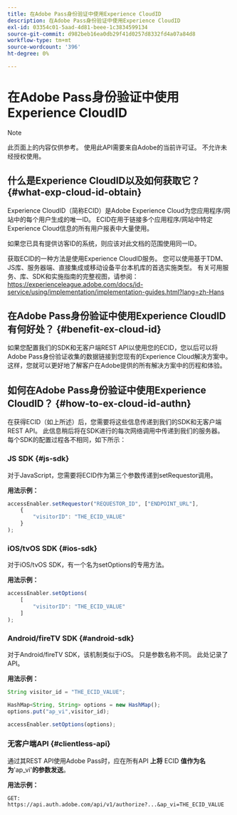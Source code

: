 ```yaml
---
title: 在Adobe Pass身份验证中使用Experience CloudID
description: 在Adobe Pass身份验证中使用Experience CloudID
exl-id: 03354c01-5aad-4d81-beee-1c3834599134
source-git-commit: d982beb16ea0db29f41d0257d8332fd4a07a84d8
workflow-type: tm+mt
source-wordcount: '396'
ht-degree: 0%

---
```


# 在Adobe Pass身份验证中使用Experience CloudID

>[!NOTE]
>
>此页面上的内容仅供参考。 使用此API需要来自Adobe的当前许可证。 不允许未经授权使用。

## 什么是Experience CloudID以及如何获取它？ {#what-exp-cloud-id-obtain}

Experience CloudID（简称ECID）是Adobe Experience Cloud为您应用程序/网站中的每个用户生成的唯一ID。 ECID在用于链接多个应用程序/网站中特定Experience Cloud信息的所有用户报表中大量使用。

如果您已具有提供访客ID的系统，则应该对此文档的范围使用同一ID。

获取ECID的一种方法是使用Experience CloudID服务。 您可以使用基于TDM、JS库、服务器端、直接集成或移动设备平台本机库的首选实施类型。 有关可用服务、库、SDK和实施指南的完整视图，请参阅：<https://experienceleague.adobe.com/docs/id-service/using/implementation/implementation-guides.html?lang=zh-Hans>

## 在Adobe Pass身份验证中使用Experience CloudID有何好处？ {#benefit-ex-cloud-id}

如果您配置我们的SDK和无客户端REST API以使用您的ECID，您以后可以将Adobe Pass身份验证收集的数据链接到您现有的Experience Cloud解决方案中。 这样，您就可以更好地了解客户在Adobe提供的所有解决方案中的历程和体验。

## 如何在Adobe Pass身份验证中使用Experience CloudID？ {#how-to-ex-cloud-id-authn}

在获得ECID（如上所述）后，您需要将这些信息传递到我们的SDK和无客户端REST API。 此信息稍后将在SDK进行的每次网络调用中传递到我们的服务器。 每个SDK的配置过程各不相同，如下所示：

### JS SDK {#js-sdk}

对于JavaScript，您需要将ECID作为第三个参数传递到setRequestor调用。

**用法示例：**

```JavaScript
accessEnabler.setRequestor("REQUESTOR_ID", ["ENDPOINT_URL"],
    {
        "visitorID": "THE_ECID_VALUE"
    }
);
```

### iOS/tvOS SDK {#ios-sdk}

对于iOS/tvOS SDK，有一个名为setOptions的专用方法。

**用法示例：**

```JavaScript
accessEnabler.setOptions(
    [
        "visitorID": "THE_ECID_VALUE"
    ]
);
```

### Android/fireTV SDK {#android-sdk}

对于Android/fireTV SDK，该机制类似于iOS。 只是参数名称不同。 此处记录了API。

**用法示例：**

```JavaScript
String visitor_id = "THE_ECID_VALUE";

HashMap<String, String> options = new HashMap();
options.put("ap_vi",visitor_id);

accessEnabler.setOptions(options);
```

### 无客户端API {#clientless-api}

通过其REST API使用Adobe Pass时，应在所有API **上将** ECID **值作为名为**&#39;ap_vi&#39;**的参数发送**。

**用法示例：**

`GET: https://api.auth.adobe.com/api/v1/authorize?...&ap_vi=THE_ECID_VALUE`

